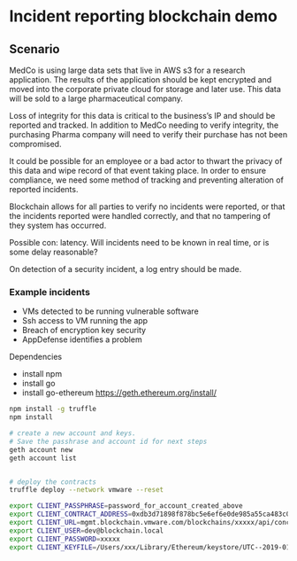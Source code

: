 # Incident reporting blockchain demo

## Scenario

MedCo is using large data sets that live in AWS s3 for a research application.  The results of the application should be kept encrypted and moved into the corporate private cloud for storage and later use.  This data will be sold to a large pharmaceutical company.

Loss of integrity for this data is critical to the business’s IP and should be reported and tracked.  In addition to MedCo needing to verify integrity, the purchasing Pharma company will need to verify their purchase has not been compromised.

It could be possible for an employee or a bad actor to thwart the privacy of this data and wipe record of that event taking place.  In order to ensure compliance, we need some method of tracking and preventing alteration of reported incidents.

Blockchain allows for all parties to verify no incidents were reported, or that the incidents reported were handled correctly, and that no tampering of they system has occurred.

Possible con: latency.  Will incidents need to be known in real time, or is some delay reasonable?

On detection of a security incident, a log entry should be made.

### Example incidents

* VMs detected to be running vulnerable software
* Ssh access to VM running the app
* Breach of encryption key security
* AppDefense identifies a problem

Dependencies

* install npm
* install go
* install go-ethereum https://geth.ethereum.org/install/

``` bash
npm install -g truffle
npm install

# create a new account and keys.
# Save the passhrase and account id for next steps
geth account new
geth account list


# deploy the contracts
truffle deploy --network vmware --reset

export CLIENT_PASSPHRASE=password_for_account_created_above
export CLIENT_CONTRACT_ADDRESS=0xdb3d71898f878bc5e6ef6e0de985a55ca483c0c0 # address for the deployed contract
export CLIENT_URL=mgmt.blockchain.vmware.com/blockchains/xxxxx/api/concord/eth
export CLIENT_USER=dev@blockchain.local
export CLIENT_PASSWORD=xxxxx
export CLIENT_KEYFILE=/Users/xxx/Library/Ethereum/keystore/UTC--2019-01-03T19-49-59.140692000Z--fe00bb37a56282d33680542ae1cd6763660b4812


```